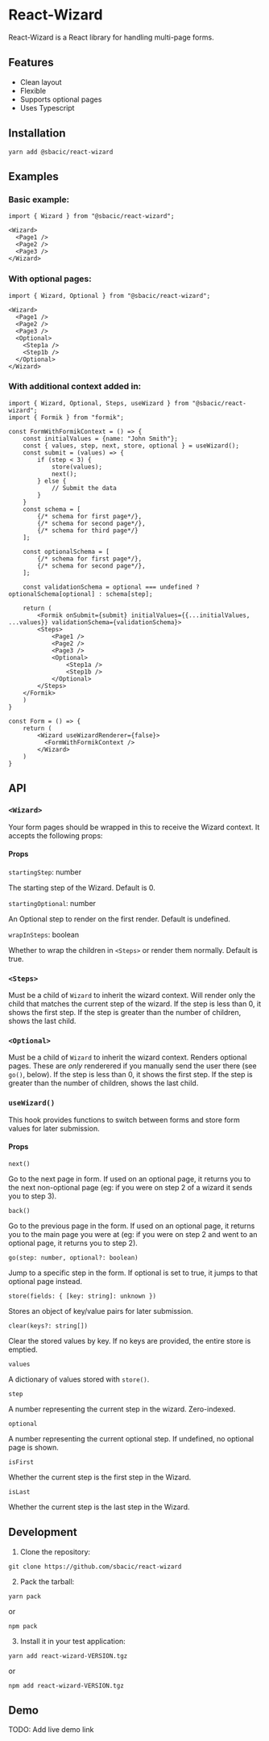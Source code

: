 # React-Wizard

React-Wizard is a React library for handling multi-page forms.

## Features

- Clean layout
- Flexible
- Supports optional pages
- Uses Typescript

## Installation

`yarn add @sbacic/react-wizard`

## Examples

### Basic example:

```JSX
import { Wizard } from "@sbacic/react-wizard";

<Wizard>
  <Page1 />
  <Page2 />
  <Page3 />
</Wizard>
```

### With optional pages:

```JSX
import { Wizard, Optional } from "@sbacic/react-wizard";

<Wizard>
  <Page1 />
  <Page2 />
  <Page3 />
  <Optional>
    <Step1a />
    <Step1b />
  </Optional>
</Wizard>
```

### With additional context added in:

```JSX
import { Wizard, Optional, Steps, useWizard } from "@sbacic/react-wizard";
import { Formik } from "formik";

const FormWithFormikContext = () => {
    const initialValues = {name: "John Smith"};
    const { values, step, next, store, optional } = useWizard();
    const submit = (values) => {
        if (step < 3) {
            store(values);
            next();
        } else {
            // Submit the data
        }
    }
    const schema = [
        {/* schema for first page*/},
        {/* schema for second page*/},
        {/* schema for third page*/}
    ];

    const optionalSchema = [
        {/* schema for first page*/},
        {/* schema for second page*/},
    ];

    const validationSchema = optional === undefined ? optionalSchema[optional] : schema[step];

    return (
        <Formik onSubmit={submit} initialValues={{...initialValues, ...values}} validationSchema={validationSchema}>
        <Steps>
            <Page1 />
            <Page2 />
            <Page3 />
            <Optional>
                <Step1a />
                <Step1b />
            </Optional>
        </Steps>
    </Formik>
    )
}

const Form = () => {
    return (
        <Wizard useWizardRenderer={false}>
          <FormWithFormikContext />
        </Wizard>
    )
}

```

## API

### `<Wizard>`

Your form pages should be wrapped in this to receive the Wizard context. It accepts the following props:

#### Props

`startingStep`: number

The starting step of the Wizard. Default is 0.

`startingOptional`: number

An Optional step to render on the first render. Default is undefined.

`wrapInSteps`: boolean

Whether to wrap the children in `<Steps>` or render them normally. Default is true.

### `<Steps>`

Must be a child of `Wizard` to inherit the wizard context. Will render only the child that matches the current step of the wizard.
If the step is less than 0, it shows the first step.
If the step is greater than the number of children, shows the last child.

### `<Optional>`

Must be a child of `Wizard` to inherit the wizard context. Renders optional pages. These are _only_ renderered if you manually send the user there (see `go()`, below).
If the step is less than 0, it shows the first step.
If the step is greater than the number of children, shows the last child.

### `useWizard()`

This hook provides functions to switch between forms and store form values for later submission.

#### Props

`next()`

Go to the next page in form. If used on an optional page, it returns you to the next non-optional page (eg: if you were on step 2 of a wizard it sends you to step 3).

`back()`

Go to the previous page in the form. If used on an optional page, it returns you to the main page you were at (eg: if you were on step 2 and went to an optional page, it returns you to step 2).

`go(step: number, optional?: boolean)`

Jump to a specific step in the form. If optional is set to true, it jumps to that optional page instead.

`store(fields: { [key: string]: unknown })`

Stores an object of key/value pairs for later submission.

`clear(keys?: string[])`

Clear the stored values by key. If no keys are provided, the entire store is emptied.

`values`

A dictionary of values stored with `store()`.

`step`

A number representing the current step in the wizard. Zero-indexed.

`optional`

A number representing the current optional step. If undefined, no optional page is shown.

`isFirst`

Whether the current step is the first step in the Wizard.

`isLast`

Whether the current step is the last step in the Wizard.

## Development

1. Clone the repository:

`git clone https://github.com/sbacic/react-wizard`

2. Pack the tarball:

`yarn pack`

or

`npm pack`

3. Install it in your test application:

`yarn add react-wizard-VERSION.tgz`

or

`npm add react-wizard-VERSION.tgz`

## Demo

TODO: Add live demo link

